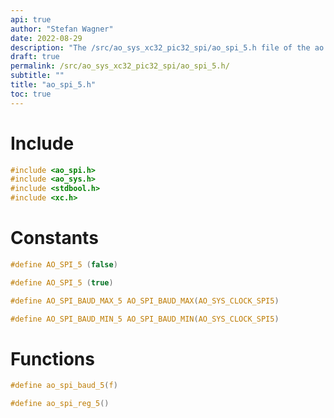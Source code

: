 ```yaml
---
api: true
author: "Stefan Wagner"
date: 2022-08-29
description: "The /src/ao_sys_xc32_pic32_spi/ao_spi_5.h file of the ao real-time operating system."
draft: true
permalink: /src/ao_sys_xc32_pic32_spi/ao_spi_5.h/
subtitle: ""
title: "ao_spi_5.h"
toc: true
---
```


# Include

```c
#include <ao_spi.h>
#include <ao_sys.h>
#include <stdbool.h>
#include <xc.h>
```

# Constants

```c
#define AO_SPI_5 (false)
```

```c
#define AO_SPI_5 (true)
```

```c
#define AO_SPI_BAUD_MAX_5 AO_SPI_BAUD_MAX(AO_SYS_CLOCK_SPI5)
```

```c
#define AO_SPI_BAUD_MIN_5 AO_SPI_BAUD_MIN(AO_SYS_CLOCK_SPI5)
```

# Functions

```c
#define ao_spi_baud_5(f)
```

```c
#define ao_spi_reg_5()
```

